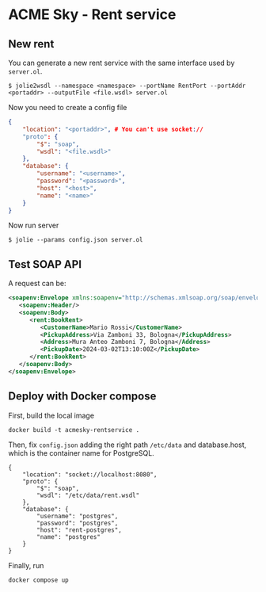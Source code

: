 # ACME Sky - Rent service 

## New rent
You can generate a new rent service with the same interface used by `server.ol`.

```
$ jolie2wsdl --namespace <namespace> --portName RentPort --portAddr <portaddr> --outputFile <file.wsdl> server.ol
```

Now you need to create a config file

```json
{
    "location": "<portaddr>", # You can't use socket://
    "proto": {
        "$": "soap",
        "wsdl": "<file.wsdl>"
    },
    "database": {
        "username": "<username>",
        "password": "<password>",
        "host": "<host>",
        "name": "<name>"
    }
}
```

Now run server

```
$ jolie --params config.json server.ol
```

## Test SOAP API

A request can be:

```xml
<soapenv:Envelope xmlns:soapenv="http://schemas.xmlsoap.org/soap/envelope/" xmlns:rent="rent.uber.com.xsd">
   <soapenv:Header/>
   <soapenv:Body>
      <rent:BookRent>
         <CustomerName>Mario Rossi</CustomerName>
         <PickupAddress>Via Zamboni 33, Bologna</PickupAddress>
         <Address>Mura Anteo Zamboni 7, Bologna</Address>
         <PickupDate>2024-03-02T13:10:00Z</PickupDate>
      </rent:BookRent>
   </soapenv:Body>
</soapenv:Envelope>
```

## Deploy with Docker compose

First, build the local image

```
docker build -t acmesky-rentservice .
```

Then, fix `config.json` adding the right path `/etc/data` and database.host,
which is the container name for PostgreSQL.

```
{
    "location": "socket://localhost:8080",
    "proto": {
        "$": "soap",
        "wsdl": "/etc/data/rent.wsdl"
    },
    "database": {
        "username": "postgres",
        "password": "postgres",
        "host": "rent-postgres",
        "name": "postgres"
    }
}
```

Finally, run

```
docker compose up
```

